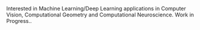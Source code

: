Interested in Machine Learning/Deep Learning applications in Computer Vision, Computational Geometry and Computational Neuroscience.
Work in Progress..
